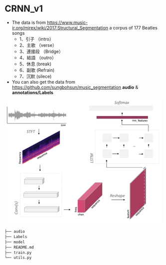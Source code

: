 # CRNN_v1

* The data is from https://www.music-ir.org/mirex/wiki/2017:Structural_Segmentation a corpus of 177 Beatles songs  
  * 1、引子 （intro）
  * 2、主歌 （verse）
  * 3、連接段 （Bridge）
  * 4、結語 （outro）
  * 5、休息 (break)
  * 6、副歌  (Refrain)
  * 7、沉默  (silece)
* You can also get the data from https://github.com/sungbohsun/music_segmentation **audio** & **annotations/Labels**  

<img src="https://github.com/sungbohsun/CRNN_v1/blob/main/png/model.png" width="600" />  

```bash
├── audio
├── Labels
├── model
├── README.md
├── train.py
└── utils.py
```
